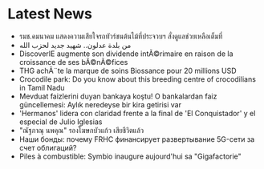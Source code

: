 # Latest News
-  รมช.คมนาคม แสดงความเสียใจรถทัวร์ชนต้นไม้ที่ประจวบฯ สั่งดูแลช่วยเหลือเต็มที่
-  من بلدة عدلون.. شهيد جديد لحزب الله
-  DiscoverIE augmente son dividende intÃ©rimaire en raison de la croissance de ses bÃ©nÃ©fices
-  THG achÃ¨te la marque de soins Biossance pour 20 millions USD
-  Crocodile park: Do you know about this breeding centre of crocodilians in Tamil Nadu
-  Mevduat faizlerini duyan bankaya koştu! O bankalardan faiz güncellemesi: Aylık neredeyse bir kira getirisi var
-  'Hermanos' lidera con claridad frente a la final de 'El Conquistador' y el especial de Julio Iglesias
-  "ณัฐภาณุ นพคุณ" รองโฆษกบัวแก้ว เสียชีวิตแล้ว
-  Наши бонды: почему FRHC финансирует развертывание 5G-сети за счет облигаций?
-  Piles à combustible: Symbio inaugure aujourd'hui sa "Gigafactorie"
